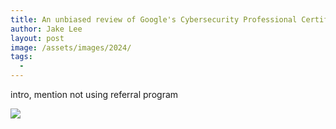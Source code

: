 ```yaml
---
title: An unbiased review of Google's Cybersecurity Professional Certificate
author: Jake Lee
layout: post
image: /assets/images/2024/
tags:
  -
---
```


intro, mention not using referral program

[![](/assets/images/2024/example-thumbnail.png)](/assets/images/2024/example.png)
